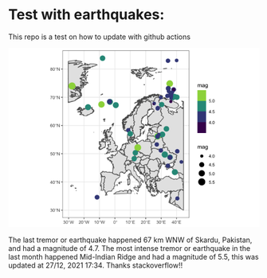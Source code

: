 <!-- README.md is generated from README.Rmd. Please edit that file -->

Test with earthquakes:
======================

This repo is a test on how to update with github actions

![](man/figures/README-unnamed-chunk-2-1.png)

The last tremor or earthquake happened 67 km WNW of Skardu, Pakistan,
and had a magnitude of 4.7. The most intense tremor or earthquake in the
last month happened Mid-Indian Ridge and had a magnitude of 5.5, this
was updated at 27/12, 2021 17:34. Thanks stackoverflow!!
